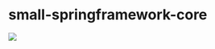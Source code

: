 # small-springframework-core
![](https://raw.githubusercontent.com/wuliGGG/picBed/main/img/small-spring-core-frame.png)
